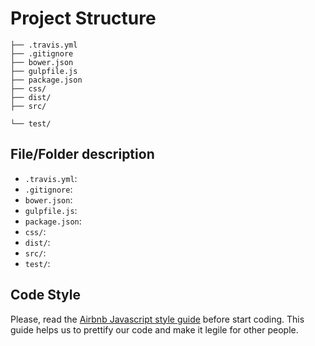 Project Structure
====================
```
├── .travis.yml
├── .gitignore
├── bower.json
├── gulpfile.js
├── package.json
├── css/
├── dist/
├── src/

└── test/
```

File/Folder description
------------------------
* `.travis.yml`:
* `.gitignore`:
* `bower.json`: 
* `gulpfile.js`: 
* `package.json`: 
* `css/`: 
* `dist/`: 
* `src/`: 
* `test/`: 

Code Style
------------------------
Please, read the [Airbnb Javascript style guide](https://github.com/airbnb/javascript) before start coding. This guide helps us to prettify our code and make it legile for other people.

